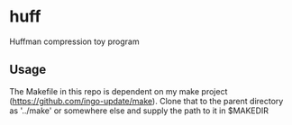 # huff

Huffman compression toy program

## Usage

The Makefile in this repo is dependent on my make project (https://github.com/ingo-update/make).
Clone that to the parent directory as '../make' or somewhere else and supply the path to it in $MAKEDIR
